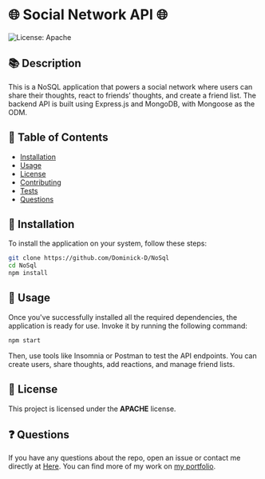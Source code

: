 # 🌐 Social Network API 🌐
![License: Apache](https://img.shields.io/badge/License-Apache-blue.svg)

## 📚 Description
This is a NoSQL application that powers a social network where users can share their thoughts, react to friends’ thoughts, and create a friend list. The backend API is built using Express.js and MongoDB, with Mongoose as the ODM.

## 📖 Table of Contents
* [Installation](#installation)
* [Usage](#usage)
* [License](#license)
* [Contributing](#contributing)
* [Tests](#tests)
* [Questions](#questions)

## 💽 Installation
To install the application on your system, follow these steps:
```bash
git clone https://github.com/Dominick-D/NoSql
cd NoSql
npm install
```

## 🎯 Usage

Once you've successfully installed all the required dependencies, the application is ready for use. Invoke it by running the following command:

```bash
npm start
```
Then, use tools like Insomnia or Postman to test the API endpoints. You can create users, share thoughts, add reactions, and manage friend lists.

## 📜 License
This project is licensed under the **APACHE** license.

## ❓ Questions
If you have any questions about the repo, open an issue or contact me directly at [Here](dominickdonn.me/contact). You can find more of my work on [my portfolio](domdonn.me).